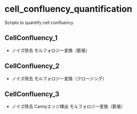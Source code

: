 # cell_confluency_quantification
Scripts to quantify cell confluency

## CellConfluency_1
- ノイズ除去
モルフォロジー変換（膨張）

## CellConfluency_2
- ノイズ除去
モルフォロジー変換（クロージング）

## CellConfluency_3
- ノイズ除去
Cannyエッジ検出
モルフォロジー変換（膨張）
